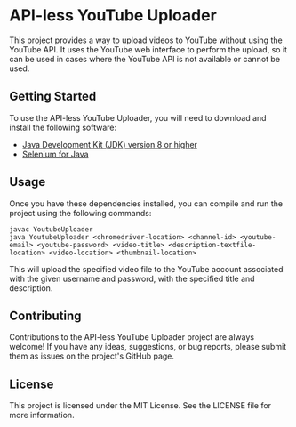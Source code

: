 # API-less YouTube Uploader

This project provides a way to upload videos to YouTube without using the YouTube API. It uses the YouTube web interface to perform the upload, so it can be used in cases where the YouTube API is not available or cannot be used.

## Getting Started

To use the API-less YouTube Uploader, you will need to download and install the following software:

- [Java Development Kit (JDK) version 8 or higher](https://www.oracle.com/ca-en/java/technologies/downloads/)
- [Selenium for Java](https://www.selenium.dev/downloads/)

## Usage

Once you have these dependencies installed, you can compile and run the project using the following commands:

```
javac YoutubeUploader
java YoutubeUploader <chromedriver-location> <channel-id> <youtube-email> <youtube-password> <video-title> <description-textfile-location> <video-location> <thumbnail-location>
```

This will upload the specified video file to the YouTube account associated with the given username and password, with the specified title and description.

## Contributing
Contributions to the API-less YouTube Uploader project are always welcome! If you have any ideas, suggestions, or bug reports, please submit them as issues on the project's GitHub page.

## License
This project is licensed under the MIT License. See the LICENSE file for more information.

